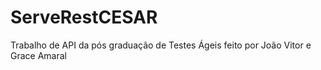 # ServeRestCESAR
Trabalho de API da pós graduação de Testes Ágeis feito por João Vitor e Grace Amaral
